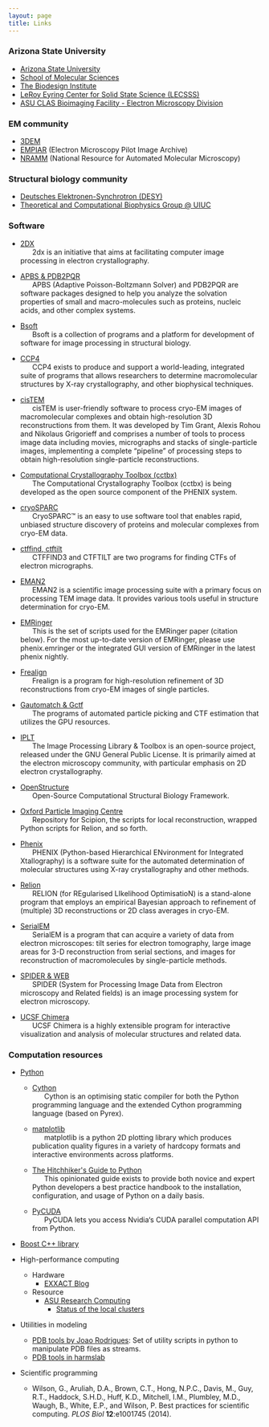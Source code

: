 ```yaml
---
layout: page
title: Links
---
```


### Arizona State University
- [Arizona State University](http://www.asu.edu)
- [School of Molecular Sciences](http://sms.asu.edu)
- [The Biodesign Institute](https://biodesign.asu.edu)
- [LeRoy Eyring Center for Solid State Science (LECSSS)](https://le-csss.asu.edu/)
- [ASU CLAS Bioimaging Facility - Electron Microscopy Division](http://rts.clas.asu.edu/em)


### EM community
- [3DEM](http://3dem.ucsd.edu)
- [EMPIAR](https://www.ebi.ac.uk/pdbe/emdb/empiar/) (Electron Microscopy Pilot Image Archive)
- [NRAMM](http://nramm.nysbc.org) (National Resource for Automated Molecular Microscopy)


### Structural biology community
- [Deutsches Elektronen-Synchrotron (DESY)](http://www.desy.de/index_eng.html)
- [Theoretical and Computational Biophysics Group @ UIUC](http://www.ks.uiuc.edu/)



### Software
- [2DX](http://www.2dx.unibas.ch)
<br>&nbsp;&nbsp;&nbsp;&nbsp;&nbsp; 2dx is an initiative that aims at facilitating computer image processing in electron crystallography. 

- [APBS & PDB2PQR](http://www.poissonboltzmann.org)
<br>&nbsp;&nbsp;&nbsp;&nbsp;&nbsp; APBS (Adaptive Poisson-Boltzmann Solver) and PDB2PQR are software packages designed to help you analyze the solvation properties of small and macro-molecules such as proteins, nucleic acids, and other complex systems.

- [Bsoft](https://lsbr.niams.nih.gov/bsoft/)
<br>&nbsp;&nbsp;&nbsp;&nbsp;&nbsp; Bsoft is a collection of programs and a platform for development of software for image  processing in structural biology. 

- [CCP4](https://www.ccp4.ac.uk)
<br>&nbsp;&nbsp;&nbsp;&nbsp;&nbsp; CCP4 exists to produce and support a world-leading, integrated suite of programs that allows researchers to determine macromolecular structures by X-ray crystallography, and other biophysical techniques. 

- [cisTEM](https://cistem.org)
<br>&nbsp;&nbsp;&nbsp;&nbsp;&nbsp; cisTEM is user-friendly software to process cryo-EM images of macromolecular complexes and obtain high-resolution 3D reconstructions from them. It was developed by Tim Grant, Alexis Rohou and Nikolaus Grigorieff and comprises a number of tools to process image data including movies, micrographs and stacks of single-particle images, implementing a complete “pipeline” of processing steps to obtain high-resolution single-particle reconstructions.  

- [Computational Crystallography Toolbox (cctbx)](http://cctbx.sourceforge.net)
<br>&nbsp;&nbsp;&nbsp;&nbsp;&nbsp; The Computational Crystallography Toolbox (cctbx) is being developed as the open source component of the PHENIX system.  

- [cryoSPARC](https://cryosparc.com/)
<br>&nbsp;&nbsp;&nbsp;&nbsp;&nbsp; CryoSPARC™ is an easy to use software tool that enables rapid, unbiased structure discovery of proteins and molecular complexes from cryo-EM data. 

- [ctffind, ctftilt](http://grigoriefflab.janelia.org/ctf)
<br>&nbsp;&nbsp;&nbsp;&nbsp;&nbsp; CTFFIND3 and CTFTILT are two programs for finding CTFs of electron micrographs.

- [EMAN2](http://blake.bcm.edu/emanwiki/EMAN2)
<br>&nbsp;&nbsp;&nbsp;&nbsp;&nbsp; EMAN2 is a scientific image processing suite with a primary focus on processing TEM image data.  It provides various tools useful in structure determination for cryo-EM. 

- [EMRinger](https://github.com/fraser-lab/EMRinger)
<br>&nbsp;&nbsp;&nbsp;&nbsp;&nbsp; This is the set of scripts used for the EMRinger paper (citation below). For the most up-to-date version of EMRinger, please use phenix.emringer or the integrated GUI version of EMRinger in the latest phenix nightly.

- [Frealign](http://grigoriefflab.janelia.org/frealign)
<br>&nbsp;&nbsp;&nbsp;&nbsp;&nbsp; Frealign is a program for high-resolution refinement of 3D reconstructions from cryo-EM images of single particles.

- [Gautomatch & Gctf](http://www.mrc-lmb.cam.ac.uk/kzhang/) 
<br>&nbsp;&nbsp;&nbsp;&nbsp;&nbsp; The programs of automated particle picking and CTF estimation that utilizes the GPU resources. 

- [IPLT](http://www.iplt.org/) 
<br>&nbsp;&nbsp;&nbsp;&nbsp;&nbsp; The Image Processing Library & Toolbox is an open-source project, released under the GNU General Public License. It is primarily aimed at the electron microscopy community, with particular emphasis on 2D electron crystallography.  

- [OpenStructure](http://www.openstructure.org)
<br>&nbsp;&nbsp;&nbsp;&nbsp;&nbsp; Open-Source Computational Structural Biology Framework.  

- [Oxford Particle Imaging Centre](https://github.com/OPIC-Oxford)
<br>&nbsp;&nbsp;&nbsp;&nbsp;&nbsp; Repository for Scipion, the scripts for local reconstruction, wrapped Python scripts for Relion, and so forth. 

- [Phenix](https://www.phenix-online.org)
<br>&nbsp;&nbsp;&nbsp;&nbsp;&nbsp; PHENIX (Python-based Hierarchical ENvironment for Integrated Xtallography) is a software suite for the automated determination of molecular structures using X-ray crystallography and other methods.

- [Relion](https://www2.mrc-lmb.cam.ac.uk/relion/index.php/Main_Page)
<br>&nbsp;&nbsp;&nbsp;&nbsp;&nbsp; RELION (for REgularised LIkelihood OptimisatioN) is a stand-alone program that employs an empirical Bayesian approach to refinement of (multiple) 3D reconstructions or 2D class averages in cryo-EM.   

- [SerialEM](http://bio3d.colorado.edu/SerialEM/)
<br>&nbsp;&nbsp;&nbsp;&nbsp;&nbsp; SerialEM is a program that can acquire a variety of data from electron microscopes: tilt series for electron tomography, large image areas for 3-D reconstruction from serial sections, and images for reconstruction of macromolecules by single-particle methods.

- [SPIDER & WEB](http://spider.wadsworth.org/spider_doc/spider/docs/spider.html)
<br>&nbsp;&nbsp;&nbsp;&nbsp;&nbsp; SPIDER (System for Processing Image Data from Electron microscopy and Related fields) is an image processing system for electron microscopy.

- [UCSF Chimera](https://www.cgl.ucsf.edu/chimera/)
<br>&nbsp;&nbsp;&nbsp;&nbsp;&nbsp; UCSF Chimera is a highly extensible program for interactive visualization and analysis of molecular structures and related data. 


### Computation resources
- [Python](https://www.python.org)
  - [Cython](http://cython.org)
  <br>&nbsp;&nbsp;&nbsp;&nbsp;&nbsp; Cython is an optimising static compiler for both the Python programming language and the extended Cython programming language (based on Pyrex).

  - [matplotlib](http://matplotlib.org)
  <br>&nbsp;&nbsp;&nbsp;&nbsp;&nbsp; matplotlib is a python 2D plotting library which produces publication quality figures in a variety of hardcopy formats and interactive environments across platforms.
  
  - [The Hitchhiker's Guide to Python](http://docs.python-guide.org/en/latest/)
  <br>&nbsp;&nbsp;&nbsp;&nbsp;&nbsp; This opinionated guide exists to provide both novice and expert Python developers a best practice handbook to the installation, configuration, and usage of Python on a daily basis.
  
  - [PyCUDA](https://mathema.tician.de/software/pycuda/)
  <br>&nbsp;&nbsp;&nbsp;&nbsp;&nbsp; PyCUDA lets you access Nvidia‘s CUDA parallel computation API from Python.
  
- [Boost C++ library](http://www.boost.org)

- High-performance computing
  - Hardware
    - [EXXACT Blog](http://exxactcorp.com/blog/)
  - Resource
    - [ASU Research Computing](https://researchcomputing.asu.edu)
      - [Status of the local clusters](https://rcstatus.asu.edu/)

- Utiilities in modeling
  - [PDB tools by Joao Rodrigues](https://github.com/JoaoRodrigues/pdb-tools): Set of utility scripts in python to manipulate PDB files as streams.
  - [PDB tools in harmslab](https://github.com/harmslab/pdbtools)

- Scientific programming
  - Wilson, G., Aruliah, D.A., Brown, C.T., Hong, N.P.C., Davis, M., Guy, R.T., Haddock, S.H.D., Huff, K.D., Mitchell, I.M., Plumbley, M.D., Waugh, B., White, E.P., and Wilson, P. Best practices for scientific computing. _PLOS Biol_ **12**:e1001745 (2014). 